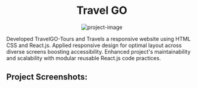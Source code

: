 <h1 align="center" id="title">Travel GO</h1>

<p align="center"><img src="https://socialify.git.ci/YUNUS-AHMED/TRAVELGO/image?language=1&amp;name=1&amp;owner=1&amp;pattern=Plus&amp;stargazers=1&amp;theme=Light" alt="project-image"></p>

<p id="description">Developed TravelGO-Tours and Travels a responsive website using HTML CSS and React.js. Applied responsive design for optimal layout across diverse screens boosting accessibility. Enhanced project's maintainability and scalability with modular reusable React.js code practices.</p>

<h2>Project Screenshots:</h2>
